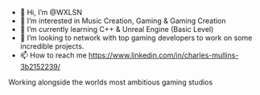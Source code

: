 - 👋 Hi, I’m @WXLSN
- 👀 I’m interested in Music Creation, Gaming & Gaming Creation 
- 🌱 I’m currently learning C++ & Unreal Engine (Basic Level) 
- 💞️ I’m looking to network with top gaming developers to work on some incredible projects.
- 📫 How to reach me https://www.linkedin.com/in/charles-mullins-3b2152239/ 

<!---
WXLSN/WXLSN is a ✨ special ✨ repository because its `README.md` (this file) appears on your GitHub profile.
You can click the Preview link to take a look at your changes.
--->
Working alongside the worlds most ambitious gaming studios
